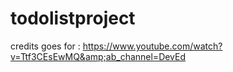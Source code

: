 # todolistproject
credits goes for : https://www.youtube.com/watch?v=Ttf3CEsEwMQ&amp;ab_channel=DevEd
